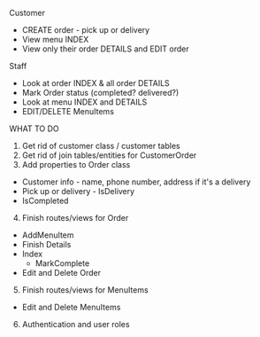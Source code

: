 
Customer
* CREATE order - pick up or delivery
* View menu INDEX
* View only their order DETAILS and EDIT order

Staff
* Look at order INDEX & all order DETAILS
* Mark Order status (completed? delivered?)
* Look at menu INDEX and DETAILS
* EDIT/DELETE MenuItems


WHAT TO DO
1. Get rid of customer class / customer tables
2. Get rid of join tables/entities for CustomerOrder
3. Add properties to Order class
  * Customer info - name, phone number, address if it's a delivery
  * Pick up or delivery - IsDelivery
  * IsCompleted
4. Finish routes/views for Order
  * AddMenuItem
  * Finish Details
  * Index
    * MarkComplete
  * Edit and Delete Order
5. Finish routes/views for MenuItems
  * Edit and Delete MenuItems
6. Authentication and user roles